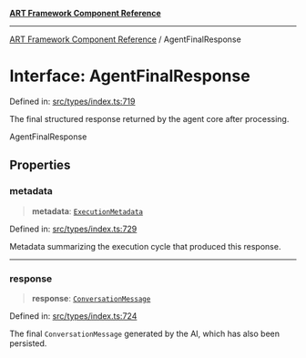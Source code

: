 [**ART Framework Component Reference**](../README.md)

***

[ART Framework Component Reference](../README.md) / AgentFinalResponse

# Interface: AgentFinalResponse

Defined in: [src/types/index.ts:719](https://github.com/hashangit/ART/blob/e4c184bd9ffa5ef078ee6a88704f24584b173411/src/types/index.ts#L719)

The final structured response returned by the agent core after processing.

 AgentFinalResponse

## Properties

### metadata

> **metadata**: [`ExecutionMetadata`](ExecutionMetadata.md)

Defined in: [src/types/index.ts:729](https://github.com/hashangit/ART/blob/e4c184bd9ffa5ef078ee6a88704f24584b173411/src/types/index.ts#L729)

Metadata summarizing the execution cycle that produced this response.

***

### response

> **response**: [`ConversationMessage`](ConversationMessage.md)

Defined in: [src/types/index.ts:724](https://github.com/hashangit/ART/blob/e4c184bd9ffa5ef078ee6a88704f24584b173411/src/types/index.ts#L724)

The final `ConversationMessage` generated by the AI, which has also been persisted.
